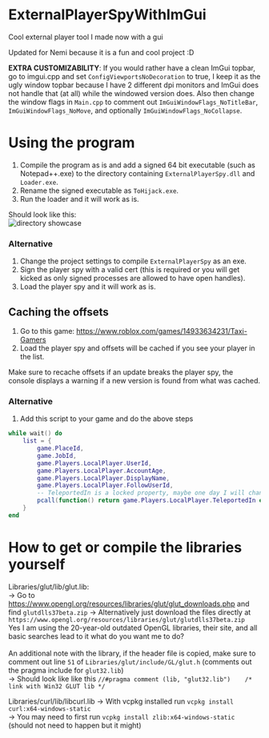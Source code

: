 # ExternalPlayerSpyWithImGui
Cool external player tool I made now with a gui

Updated for Nemi because it is a fun and cool project :D

**EXTRA CUSTOMIZABILITY**: If you would rather have a clean ImGui topbar, go to imgui.cpp and set `ConfigViewportsNoDecoration` to true, I keep it as the ugly window topbar because I have 2 different dpi monitors and ImGui does not handle that (at all) while the windowed version does. Also then change the window flags in `Main.cpp` to comment out `ImGuiWindowFlags_NoTitleBar`, `ImGuiWindowFlags_NoMove`, and optionally `ImGuiWindowFlags_NoCollapse`.

# Using the program
1. Compile the program as is and add a signed 64 bit executable (such as Notepad++.exe) to the directory containing `ExternalPlayerSpy.dll` and `Loader.exe`.
2. Rename the signed executable as `ToHijack.exe`.
3. Run the loader and it will work as is.


Should look like this:<br>
![directory showcase]([https://github.com/[username]/[reponame]/blob/[branch]/image.jpg](https://github.com/Alexflamer11/ExternalPlayerSpyWithImGui/blob/master/DirectoryShowcase.jpg)?raw=true)

### Alternative
1. Change the project settings to compile `ExternalPlayerSpy` as an exe.
2. Sign the player spy with a valid cert (this is required or you will get kicked as only signed processes are allowed to have open handles).
3. Load the player spy and it will work as is.

## Caching the offsets
1. Go to this game: https://www.roblox.com/games/14933634231/Taxi-Gamers
2. Load the player spy and offsets will be cached if you see your player in the list.

Make sure to recache offsets if an update breaks the player spy, the console displays a warning if a new version is found from what was cached.

### Alternative
1. Add this script to your game and do the above steps
```lua
while wait() do
	list = {
		game.PlaceId,
		game.JobId,
		game.Players.LocalPlayer.UserId,
		game.Players.LocalPlayer.AccountAge,
		game.Players.LocalPlayer.DisplayName,
		game.Players.LocalPlayer.FollowUserId,
		-- TeleportedIn is a locked property, maybe one day I will change permissions if it fails to get it
		pcall(function() return game.Players.LocalPlayer.TeleportedIn end)
	}
end
```


# How to get or compile the libraries yourself

Libraries/glut/lib/glut.lib:<br>
-> Go to https://www.opengl.org/resources/libraries/glut/glut_downloads.php and find `glutdlls37beta.zip`<be>
-> Alternatively just download the files directly at `https://www.opengl.org/resources/libraries/glut/glutdlls37beta.zip`<br>
Yes I am using the 20-year-old outdated OpenGL libraries, their site, and all basic searches lead to it what do you want me to do?<br><br>
An additional note with the library, if the header file is copied, make sure to comment out line `51` of `Libraries/glut/include/GL/glut.h` (comments out the pragma include for `glut32.lib`)<br>
-> Should look like like this `//#pragma comment (lib, "glut32.lib")    /* link with Win32 GLUT lib */`

Libraries/curl/lib/libcurl.lib<be>
-> With vcpkg installed run `vcpkg install curl:x64-windows-static`<br>
-> You may need to first run `vcpkg install zlib:x64-windows-static` (should not need to happen but it might)
